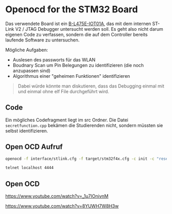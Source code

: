 # Openocd for the STM32 Board

Das verwendete Board ist ein [B-L475E-IOT01A](https://os.mbed.com/platforms/ST-Discovery-L475E-IOT01A/), das mit dem internen ST-Link V2 / JTAG Debugger untersucht werden soll. Es geht also nicht darum eigenen Code zu verfassen, sondern die auf dem Controller bereits laufende Software zu untersuchen.

Mögliche Aufgaben:

+ Auslesen des passworts für das WLAN
+ Boudnary Scan um Pin Belegungen zu identifizieren (die noch anzupassen sind)
+ Algorithmus einer "geheimen Funktionen" identifizieren 

> Dabei würde könnte man diskutieren, dass das Debugging einmal mit und einmal ohne elf File durchgeführt wird.

## Code 

Ein mögliches Codefragment liegt im src Ordner. Die Datei `secretfunction.cpp` bekämen die Studierenden nicht, sondern müssten sie selbst identifizieren.

## Open OCD Aufruf

```bash
openocd -f interface/stlink.cfg -f target/stm32f4x.cfg -c init -c "reset init"
```

```bash
telnet localhost 4444
```

## Open OCD

https://www.youtube.com/watch?v=_1u7IOnivnM

https://www.youtube.com/watch?v=8YUWH7W8H3w
